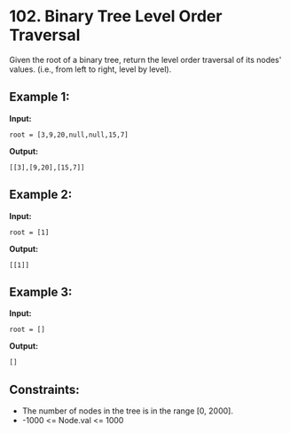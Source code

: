 # 102. Binary Tree Level Order Traversal

Given the root of a binary tree, return the level order traversal of its nodes' values. (i.e., from left to right, level by level).

## Example 1:

**Input:** 
```
root = [3,9,20,null,null,15,7]
```

**Output:** 
```
[[3],[9,20],[15,7]]
```

## Example 2:

**Input:** 
```
root = [1]
```

**Output:** 
```
[[1]]
```

## Example 3:

**Input:** 
```
root = []
```

**Output:** 
```
[]
```

## Constraints:

- The number of nodes in the tree is in the range [0, 2000].
- -1000 <= Node.val <= 1000